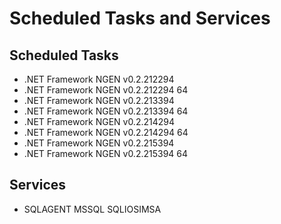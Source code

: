 # Scheduled Tasks and Services

## Scheduled Tasks

* .NET Framework NGEN v0.2.212294
* .NET Framework NGEN v0.2.212294 64
* .NET Framework NGEN v0.2.213394
* .NET Framework NGEN v0.2.213394 64
* .NET Framework NGEN v0.2.214294
* .NET Framework NGEN v0.2.214294 64
* .NET Framework NGEN v0.2.215394
* .NET Framework NGEN v0.2.215394 64

## Services

* SQLAGENT MSSQL SQLIOSIMSA
